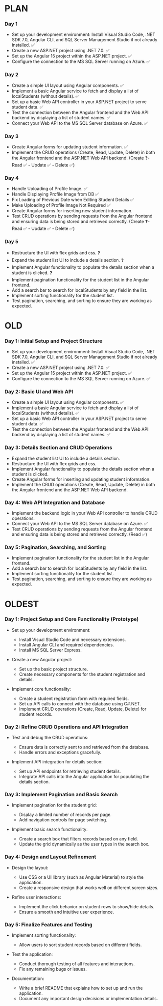 # PLAN

### Day 1

- Set up your development environment: Install Visual Studio Code, .NET SDK 7.0, Angular CLI, and SQL Server Management
  Studio if not already installed. ✅
- Create a new ASP.NET project using .NET 7.0. ✅
- Set up the Angular 15 project within the ASP.NET project. ✅
- Configure the connection to the MS SQL Server running on Azure. ✅

### Day 2

- Create a simple UI layout using Angular components. ✅
- Implement a basic Angular service to fetch and display a list of localStudents (without details). ✅
- Set up a basic Web API controller in your ASP.NET project to serve student data. ✅
- Test the connection between the Angular frontend and the Web API backend by displaying a list of student names. ✅
- Connect your Web API to the MS SQL Server database on Azure. ✅

### Day 3

- Create Angular forms for updating student information. ✅
- Implement the CRUD operations (Create, Read, Update, Delete) in both the Angular frontend and the ASP.NET Web API
  backend. (Create ❓- Read ✅ - Update ✅ - Delete ✅)

### Day 4

- Handle Uploading of Profile Image. ✅
- Handle Displaying Profile Image from DB ✅
- Fix Loading of Previous Date when Editing Student Details ✅
- Make Uploading of Profile Image Not Required ✅
- Create Angular forms for inserting new student information.
- Test CRUD operations by sending requests from the Angular frontend and ensuring data is being stored and retrieved
  correctly. (Create ❓- Read ✅ - Update ✅ - Delete ✅)

### Day 5

- Restructure the UI with flex grids and css. ❓
- Expand the student list UI to include a details section. ❓
- Implement Angular functionality to populate the details section when a student is clicked. ❓
- Implement pagination functionality for the student list in the Angular frontend.
- Add a search bar to search for localStudents by any field in the list.
- Implement sorting functionality for the student list.
- Test pagination, searching, and sorting to ensure they are working as expected.

# OLD

### Day 1: Initial Setup and Project Structure

- Set up your development environment: Install Visual Studio Code, .NET SDK 7.0, Angular CLI, and SQL Server Management
  Studio if not already installed. ✅
- Create a new ASP.NET project using .NET 7.0. ✅
- Set up the Angular 15 project within the ASP.NET project. ✅
- Configure the connection to the MS SQL Server running on Azure. ✅

### Day 2: Basic UI and Web API

- Create a simple UI layout using Angular components. ✅
- Implement a basic Angular service to fetch and display a list of localStudents (without details). ✅
- Set up a basic Web API controller in your ASP.NET project to serve student data. ✅
- Test the connection between the Angular frontend and the Web API backend by displaying a list of student names. ✅

### Day 3: Details Section and CRUD Operations

- Expand the student list UI to include a details section.
- Restructure the UI with flex grids and css.
- Implement Angular functionality to populate the details section when a student is clicked.
- Create Angular forms for inserting and updating student information.
- Implement the CRUD operations (Create, Read, Update, Delete) in both the Angular frontend and the ASP.NET Web API
  backend.

### Day 4: Web API Integration and Database

- Implement the backend logic in your Web API controller to handle CRUD operations.
- Connect your Web API to the MS SQL Server database on Azure. ✅
- Test CRUD operations by sending requests from the Angular frontend and ensuring data is being stored and retrieved
  correctly. (Read ✅)

### Day 5: Pagination, Searching, and Sorting

- Implement pagination functionality for the student list in the Angular frontend.
- Add a search bar to search for localStudents by any field in the list.
- Implement sorting functionality for the student list.
- Test pagination, searching, and sorting to ensure they are working as expected.

# OLDEST

### Day 1: Project Setup and Core Functionality (Prototype)

- Set up your development environment:
    - Install Visual Studio Code and necessary extensions.
    - Install Angular CLI and required dependencies.
    - Install MS SQL Server Express.

- Create a new Angular project:
    - Set up the basic project structure.
    - Create necessary components for the student registration and details.

- Implement core functionality:
    - Create a student registration form with required fields.
    - Set up API calls to connect with the database using C#.NET.
    - Implement CRUD operations (Create, Read, Update, Delete) for student records.

### Day 2: Refine CRUD Operations and API Integration

- Test and debug the CRUD operations:
    - Ensure data is correctly sent to and retrieved from the database.
    - Handle errors and exceptions gracefully.

- Implement API integration for details section:
    - Set up API endpoints for retrieving student details.
    - Integrate API calls into the Angular application for populating the details section.

### Day 3: Implement Pagination and Basic Search

- Implement pagination for the student grid:
    - Display a limited number of records per page.
    - Add navigation controls for page switching.

- Implement basic search functionality:
    - Create a search box that filters records based on any field.
    - Update the grid dynamically as the user types in the search box.

### Day 4: Design and Layout Refinement

- Design the layout:
    - Use CSS or a UI library (such as Angular Material) to style the application.
    - Create a responsive design that works well on different screen sizes.

- Refine user interactions:
    - Implement the click behavior on student rows to show/hide details.
    - Ensure a smooth and intuitive user experience.

### Day 5: Finalize Features and Testing

- Implement sorting functionality:
    - Allow users to sort student records based on different fields.

- Test the application:
    - Conduct thorough testing of all features and interactions.
    - Fix any remaining bugs or issues.

- Documentation:
    - Write a brief README that explains how to set up and run the application.
    - Document any important design decisions or implementation details.

